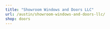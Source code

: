 ```yaml
---
title: "Showroom Windows and Doors LLC"
url: /austin/showroom-windows-and-doors-llc/
shop: doors
---
```

